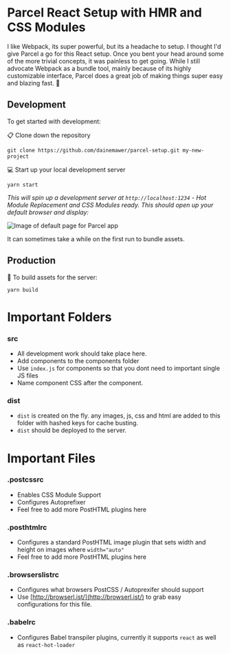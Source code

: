 # Parcel React Setup with HMR and CSS Modules
I like Webpack, its super powerful, but its a headache to setup. I thought I'd give Parcel a go for this React setup. Once you bent your head around some of the more trivial concepts, it was painless to get going. While I still advocate Webpack as a bundle tool, mainly because of its highly customizable interface, Parcel does a great job of making things super easy and blazing fast. :ghost:

## Development
To get started with development:

:clipboard: Clone down the repository

```
git clone https://github.com/dainemawer/parcel-setup.git my-new-project
```

:computer: Start up your local development server

```
yarn start
```
_This will spin up a development server at `http://localhost:1234` - Hot Module Replacement and CSS Modules ready. This should open up your default browser and display:_

![Image of default page for Parcel app](https://i.imgur.com/pBxIEuJ.png)

It can sometimes take a while on the first run to bundle assets.

## Production

:hammer: To build assets for the server:

```
yarn build
```

# Important Folders

### src

- All development work should take place here.
- Add components to the components folder
- Use `index.js` for components so that you dont need to important single JS files
- Name component CSS after the component.

### dist

- `dist` is created on the fly. any images, js, css and html are added to this folder with hashed keys for cache busting.
- `dist` should be deployed to the server.

# Important Files

### .postcssrc

- Enables CSS Module Support
- Configures Autoprefixer
- Feel free to add more PostHTML plugins here

### .posthtmlrc

- Configures a standard PostHTML image plugin that sets width and height on images where `width="auto"`
- Feel free to add more PostHTML plugins here

### .browserslistrc

- Configures what browsers PostCSS / Autoprexifer should support
- Use [http://browserl.ist/](http://browserl.ist/) to grab easy configurations for this file.

### .babelrc

- Configures Babel transpiler plugins, currently it supports `react` as well as `react-hot-loader`

